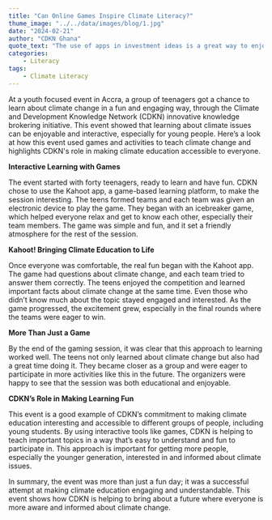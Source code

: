 ```yaml
---
title: "Can Online Games Inspire Climate Literacy?"
thume_image: "../../data/images/blog/1.jpg"
date: "2024-02-21"
author: "CDKN Ghana"
quote_text: "The use of apps in investment ideas is a great way to enjoy the convenience."
categories:
    - Literacy
tags:
    - Climate Literacy
---
```


At a youth focused event in Accra, a group of teenagers got a chance to learn about climate change in a fun and engaging way, through the Climate and Development Knowledge Network (CDKN) innovative knowledge brokering initiative. This event showed that learning about climate issues can be enjoyable and interactive, especially for young people. Here’s a look at how this event used games and activities to teach climate change and highlights CDKN's role in making climate education accessible to everyone.

**Interactive Learning with Games**

The event started with forty teenagers, ready to learn and have fun. CDKN chose to use the Kahoot app, a game-based learning platform, to make the session interesting. The teens formed teams and each team was given an electronic device to play the game. They began with an icebreaker game, which helped everyone relax and get to know each other, especially their team members. The game was simple and fun, and it set a friendly atmosphere for the rest of the session.

**Kahoot! Bringing Climate Education to Life**

Once everyone was comfortable, the real fun began with the Kahoot app. The game had questions about climate change, and each team tried to answer them correctly. The teens enjoyed the competition and learned important facts about climate change at the same time. Even those who didn’t know much about the topic stayed engaged and interested. As the game progressed, the excitement grew, especially in the final rounds where the teams were eager to win.

**More Than Just a Game**

By the end of the gaming session, it was clear that this approach to learning worked well. The teens not only learned about climate change but also had a great time doing it. They became closer as a group and were eager to participate in more activities like this in the future. The organizers were happy to see that the session was both educational and enjoyable.

**CDKN’s Role in Making Learning Fun**

This event is a good example of CDKN’s commitment to making climate education interesting and accessible to different groups of people, including young students. By using interactive tools like games, CDKN is helping to teach important topics in a way that’s easy to understand and fun to participate in. This approach is important for getting more people, especially the younger generation, interested in and informed about climate issues.

In summary, the event was more than just a fun day; it was a successful attempt at making climate education engaging and understandable. This event shows how CDKN is helping to bring about a future where everyone is more aware and informed about climate change.
